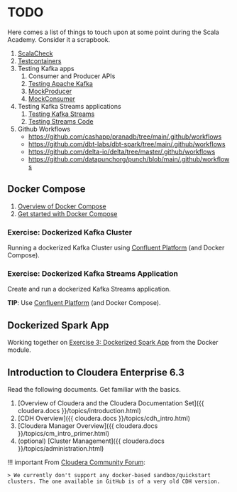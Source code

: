 # TODO

Here comes a list of things to touch upon at some point during the Scala Academy. Consider it a scrapbook.

1. [ScalaCheck](https://scalacheck.org/)
1. [Testcontainers](https://www.testcontainers.org/)
1. Testing Kafka apps
    1. Consumer and Producer APIs
    1. [Testing Apache Kafka](https://developer.confluent.io/learn/testing-kafka/)
    1. [MockProducer](https://kafka.apache.org/31/javadoc/org/apache/kafka/clients/producer/MockProducer.html)
    1. [MockConsumer](https://kafka.apache.org/31/javadoc/org/apache/kafka/clients/consumer/MockConsumer.html)
1. Testing Kafka Streams applications
    1. [Testing Kafka Streams](https://kafka.apache.org/31/documentation/streams/developer-guide/testing.html)
    1. [Testing Streams Code](https://docs.confluent.io/platform/current/streams/developer-guide/test-streams.html)
1. Github Workflows
    * https://github.com/cashapp/pranadb/tree/main/.github/workflows
    * https://github.com/dbt-labs/dbt-spark/tree/main/.github/workflows
    * https://github.com/delta-io/delta/tree/master/.github/workflows
    * https://github.com/datapunchorg/punch/blob/main/.github/workflows

## Docker Compose

1. [Overview of Docker Compose](https://docs.docker.com/compose/)
1. [Get started with Docker Compose](https://docs.docker.com/compose/gettingstarted/)

### Exercise: Dockerized Kafka Cluster

Running a dockerized Kafka Cluster using [Confluent Platform](https://docs.confluent.io/platform/current/quickstart/ce-docker-quickstart.html) (and Docker Compose).

### Exercise: Dockerized Kafka Streams Application

Create and run a dockerized Kafka Streams application.

**TIP**: Use [Confluent Platform](https://docs.confluent.io/platform/current/quickstart/ce-docker-quickstart.html) (and Docker Compose).

## Dockerized Spark App

Working together on [Exercise 3: Dockerized Spark App](docker/003.md#exercise-3-dockerized-spark-app) from the Docker module.

## Introduction to Cloudera Enterprise 6.3

Read the following documents. Get familiar with the basics.

1. [Overview of Cloudera and the Cloudera Documentation Set]({{ cloudera.docs }}/topics/introduction.html)
1. [CDH Overview]({{ cloudera.docs }}/topics/cdh_intro.html)
1. [Cloudera Manager Overview]({{ cloudera.docs }}/topics/cm_intro_primer.html)
1. (optional) [Cluster Management]({{ cloudera.docs }}/topics/administration.html)

!!! important
    From [Cloudera Community Forum](https://community.cloudera.com/t5/Support-Questions/cloudera-sandbox-6-3-0-docker-run-no-services-are-running/m-p/339791/highlight/true#M233182):

    > We currently don't support any docker-based sandbox/quickstart clusters. The one available in GitHub is of a very old CDH version.
